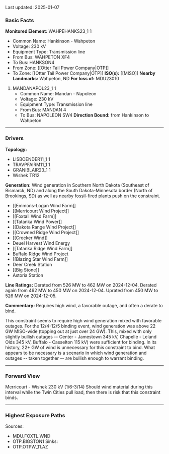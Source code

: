 Last updated: 2025-01-07
### Basic Facts
**Monitored Element:** WAHPEHANKS23_1 1
- Common Name: Hankinson - Wahpeton
- Voltage: 230 kV
- Equipment Type: Transmission line
- From Bus: WAHPETON XF4
- To Bus: HANKSON4
- From Zone: [[Otter Tail Power Company|OTP]]
- To Zone: [[Otter Tail Power Company|OTP]]
**ISO(s):** [[MISO]]
**Nearby Landmarks:** Wahpeton, ND
**For loss of:** MDU23010
1. MANDANAPOL23_1 1
    - Common Name: Mandan - Napoleon
    - Voltage: 230 kV
	- Equipment Type: Transmission line
    - From Bus: MANDAN 4
    - To Bus: NAPOLEON SW4
**Direction Bound:** from Hankinson to Wahpeton

---
### Drivers
**Topology:**
- LISBOENDER11_1 1
- TRAVPFAIRM11_1 1
- GRANIBLAIR23_1 1
- Wishek TR12

**Generation:**
Wind generation in Southern North Dakota (Southeast of Bismarck, ND) and along the South Dakota-Minnesota border (North of Brookings, SD) as well as nearby fossil-fired plants push on the constraint.
- [[Emmons-Logan Wind Farm]]
- [[Merricourt Wind Project]]
- [[Foxtail Wind Farm]]
- [[Tatanka Wind Power]]
- [[Dakota Range Wind Project]]
- [[Crowned Ridge Wind Project]]
- [[Crocker Wind]]
- Deuel Harvest Wind Energy
- [[Tatanka Ridge Wind Farm]]
- Buffalo Ridge Wind Project
- [[Blazing Star Wind Farm]]
- Deer Creek Station
- [[Big Stone]]
- Astoria Station

**Line Ratings:**
Derated from 526 MW to 462 MW on 2024-12-04. Derated again from 462 MW to 450 MW on 2024-12-04. Uprated from 450 MW to 526 MW on 2024-12-05.

**Commentary:**
Requires high wind, a favorable outage, and often a derate to bind.

This constraint seems to require high wind generation mixed with favorable outages. For the 12/4-12/5 binding event, wind generation was above 22 GW MISO-wide (topping out at just over 24 GW). This, mixed with only slightly bullish outages -- Center - Jamestown 345 kV, Chapelle - Leland Olds 345 kV, Buffalo - Casselton 115 kV) were sufficient for binding. In its history, 22+ GW of wind is unnecessary for this constraint to bind. What appears to be necessary is a scenario in which wind generation and outages -- taken together -- are bullish enough to warrant binding.

---
### Forward View
Merricourt - Wishek 230 kV (1/6-3/14) Should wind material during this interval while the Twin Cities pull load, then there is risk that this constraint binds.

---
### Highest Exposure Paths
Sources:
- MDU.FOXTL.WND
- OTP.BIGSTON1
Sinks:
- OTP.OTPW_11.AZ